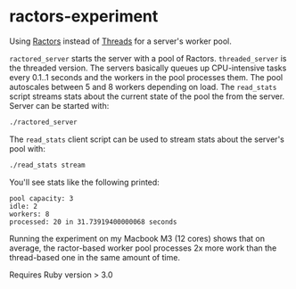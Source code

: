 # ractors-experiment
Using [Ractors](https://ruby-doc.org/core-3.0.0/Ractor.html) instead of [Threads](https://ruby-doc.org/core-3.0.0/Thread.html) for a server's worker pool.

`ractored_server` starts the server with a pool of Ractors. `threaded_server` is the threaded version. The servers basically queues up CPU-intensive tasks every 0.1..1 seconds and the workers in the pool processes them. The pool autoscales between 5 and 8 workers depending on load.
The `read_stats` script streams stats about the current state of the pool the from the server. 
Server can be started with:

```bash
./ractored_server
```

The `read_stats` client script can be used to stream stats about the server's pool with:

```bash
./read_stats stream
```

You'll see stats like the following printed:
```
pool capacity: 3
idle: 2
workers: 8
processed: 20 in 31.73919400000068 seconds
```

Running the experiment on my Macbook M3 (12 cores) shows that on average, the ractor-based worker pool processes 2x more work than the thread-based one in the same amount of time.

Requires Ruby version > 3.0
